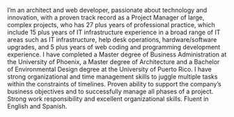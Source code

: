 I’m an architect and web developer, passionate about technology and innovation, with a proven track record as a Project Manager of large, complex projects, who has 27 plus years of professional practice, which include 15 plus years of IT infrastructure experience in a broad range of IT areas such as IT infrastructure, help desk operations, hardware/software upgrades, and 5 plus years of web coding and programming development experience. I have completed a Master degree of Business Administration at the University of Phoenix, a Master degree of Architecture and a Bachelor of Environmental Design degree at the University of Puerto Rico. I have strong organizational and time management skills to juggle multiple tasks within the constraints of timelines.  Proven ability to support the company’s business objectives and to successfully manage all phases of a project.  Strong work responsibility and excellent organizational skills. Fluent in English and Spanish.
